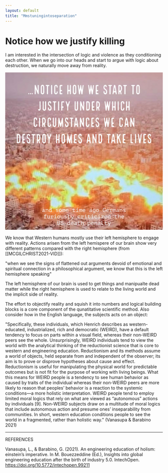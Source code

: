```yaml
---
layout: default
title: "Mmstuningintoseparation"
---
```


# Notice how we justify killing
I am interested in the intersection of logic and violence as they conditioning each other. When we go into our heads and start to argue with logic about destruction, we naturally move away from reality. 

![](media/MMSTuningIntoSeparation.jpeg)

We know that Western humans mostly use their left hemisphere to engage with reality. Actions arisen from the left hemispere of our brain show very different patterns compared with the right hemisphere (from [[MCGILCHRIST2021-VID]]): 

  "when we see the signs of flattened out arguments devoid of emotional and spiritual connection in a philosophical argument, we know that this is the left hemisphere speaking" 
      
The left hemisphere of our brain is used to get things and manipualte dead matter while the right hemisphere is used to relate to the living world and the implicit side of reality. 

The effort to objectify reality and squish it into numbers and logical building blocks is a core component of the qunatitative scientific method. Also consider how in the English language, the subjects acts on an object:

"Specifically, these individuals, which Henrich describes as western-educated, industrialized, rich and democratic (WEIRD), have a default tendency to focus on parts within a visual field, whereas their non-WEIRD peers see the whole. Unsurprisingly, WEIRD individuals tend to view the world with the analytical thinking of the reductionist science that is core to western and engineering education. Reductionism and its methods assume a world of objects, held separate from and independent of the observer; its aim is to prove or disprove hypotheses about cause and effect. Reductionism is useful for manipulating the physical world for predictable outcomes but is not fit for the purpose of working with living beings. What this means for WEIRD people is a tendency to see human behavior as caused by traits of the individual whereas their non-WEIRD peers are more likely to reason that peoples’ behavior is a reaction to the systemic conditions—a more holistic interpretation. WEIRD people tend to employ limited moral logics that rely on what are viewed as “autonomous” actions by individuals [9]. Non-WEIRD subjects draw on a multitude of moral logics that include autonomous action and presume ones’ inseparability from communities. In short, western education conditions people to see the world in a fragmented, rather than holistic way." (Vanasupa & Barabino 2021)



______
REFERENCES

Vanasupa, L., & Barabino, G. (2021). An engineering education of holism: einstein’s imperative. In M. Bouezzeddine (Ed.), Insights into global engineering education after the birth of industry 5.0. IntechOpen. https://doi.org/10.5772/intechopen.99211